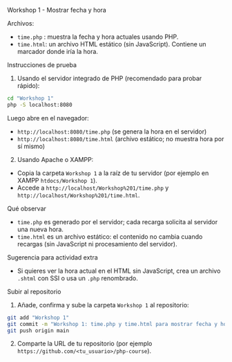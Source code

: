 Workshop 1 - Mostrar fecha y hora

Archivos:
- `time.php` : muestra la fecha y hora actuales usando PHP.
- `time.html`: un archivo HTML estático (sin JavaScript). Contiene un marcador donde iría la hora.

Instrucciones de prueba

1) Usando el servidor integrado de PHP (recomendado para probar rápido):

```bash
cd "Workshop 1"
php -S localhost:8080
```

Luego abre en el navegador:
- `http://localhost:8080/time.php`  (se genera la hora en el servidor)
- `http://localhost:8080/time.html` (archivo estático; no muestra hora por sí mismo)

2) Usando Apache o XAMPP:
- Copia la carpeta `Workshop 1` a la raíz de tu servidor (por ejemplo en XAMPP `htdocs/Workshop 1`).
- Accede a `http://localhost/Workshop%201/time.php` y `http://localhost/Workshop%201/time.html`.

Qué observar
- `time.php` es generado por el servidor; cada recarga solicita al servidor una nueva hora.
- `time.html` es un archivo estático: el contenido no cambia cuando recargas (sin JavaScript ni procesamiento del servidor).

Sugerencia para actividad extra
- Si quieres ver la hora actual en el HTML sin JavaScript, crea un archivo `.shtml` con SSI o usa un `.php` renombrado.

Subir al repositorio
1) Añade, confirma y sube la carpeta `Workshop 1` al repositorio:

```bash
git add "Workshop 1"
git commit -m "Workshop 1: time.php y time.html para mostrar fecha y hora"
git push origin main
```

2) Comparte la URL de tu repositorio (por ejemplo `https://github.com/<tu_usuario>/php-course`).
